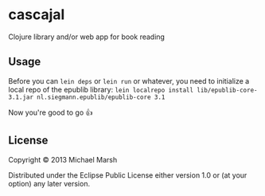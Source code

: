 # cascajal

Clojure library and/or web app for book reading

## Usage

Before you can `lein deps` or `lein run` or whatever, you need to initialize a local repo of the epublib library:
`lein localrepo install lib/epublib-core-3.1.jar nl.siegmann.epublib/epublib-core 3.1`

Now you're good to go :+1:

## License

Copyright © 2013 Michael Marsh

Distributed under the Eclipse Public License either version 1.0 or (at
your option) any later version.
